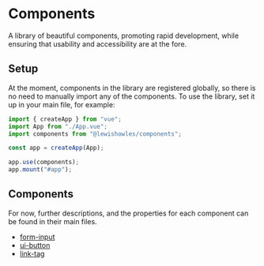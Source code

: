 # Components

A library of beautiful components, promoting rapid development, while ensuring that usability and accessibility are at the fore.

## Setup

At the moment, components in the library are registered globally, so there is no need to manually import any of the components. To use the library, set it up in your main file, for example:

```javascript
import { createApp } from "vue";
import App from "./App.vue";
import components from "@lewishowles/components";

const app = createApp(App);

app.use(components);
app.mount("#app");
```

## Components

For now, further descriptions, and the properties for each component can be found in their main files.

- [form-input](src/components/form/form-input/form-input.vue)
- [ui-button](src/components/ui-button/ui-button.vue)
- [link-tag](src/components/link-tag/link-tag.vue)

